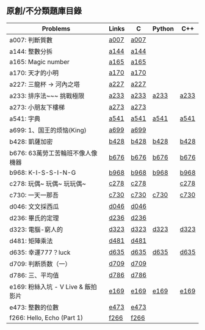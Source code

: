 ## 原創/不分類題庫目錄

|Problems|Links|C|Python|C++|
|-|-|-|-|-|
|a007: 判斷質數|[a007](Contents/a007/a007.md)|[a007](Contents/a007/a007.c)|||
|a144: 整數分拆|[a144](Contents/a144/a144.md)|[a144](Contents/a144/a144.c)|||
|a165: Magic number|[a165](Contents/a165/a165.md)|[a165](Contents/a165/a165.c)|||
|a170: 天才的小明|[a170](Contents/a170/a170.md)|[a170](Contents/a170/a170.c)|||
|a227: 三龍杯 -> 河內之塔|[a227](Contents/a227/a227.md)|[a227](Contents/a227/a227.c)|||
|a233: 排序法~~~ 挑戰極限|[a233](Contents/a233/a233.md)|[a233](Contents/a233/a233.c)|[a233](Contents/a233/a233.py)|[a233](Contents/a233/a233.cpp)|
|a273: 小朋友下樓梯|[a273](Contents/a273/a273.md)|[a273](Contents/a273/a273.c)|||
|a541: 字典|[a541](Contents/a541/a541.md)|[a541](Contents/a541/a541.c)|[a541](Contents/a541/a541.py)|[a541](Contents/a541/a541.cpp)|
|a699: 1、国王的烦恼(King)|[a699](Contents/a699/a699.md)|[a699](Contents/a699/a699.c)|||
|b428: 凱薩加密|[b428](Contents/b428/b428.md)|[b428](Contents/b428/b428.c)|[b428](Contents/b428/b428.py)|[b428](Contents/b428/b428.cpp)|
|b676: 63萬勞工苦輪班不像人像機器|[b676](Contents/b676/b676.md)|[b676](Contents/b676/b676.c)|[b676](Contents/b676/b676.py)|[b676](Contents/b676/b676.cpp)|
|b968: K-I-S-S-I-N-G|[b968](Contents/b968/b968.md)|[b968](Contents/b968/b968.c)|[b968](Contents/b968/b968.py)|[b968](Contents/b968/b968.cpp)|
|c278: 玩偶~ 玩偶~ 玩玩偶~|[c278](Contents/c278/c278.md)|[c278](Contents/c278/c278.c)||[c278](Contents/c278/c278.cpp)|
|c730: 一天一那吾|[c730](Contents/c730/c730.md)|[c730](Contents/c730/c730.c)|[c730](Contents/c730/c730.py)|[c730](Contents/c730/c730.cpp)|
|d046: 文文採西瓜|[d046](Contents/d046/d046.md)|[d046](Contents/d046/d046.c)|||
|d236: 畢氏的定理|[d236](Contents/d236/d236.md)|[d236](Contents/d236/d236.c)|||
|d323: 電腦-窮人的|[d323](Contents/d323/d323.md)|[d323](Contents/d323/d323.c)|[d323](Contents/d323/d323.py)|[d323](Contents/d323/d323.cpp)|
|d481: 矩陣乘法|[d481](Contents/d481/d481.md)|[d481](Contents/d481/d481.c)|||
|d635: 幸運777？luck|[d635](Contents/d635/d635.md)|[d635](Contents/d635/d635.c)|[d635](Contents/d635/d635.py)|[d635](Contents/d635/d635.cpp)|
|d709: 判断质数（一）|[d709](Contents/d709/d709.md)|[d709](Contents/d709/d709.c)|||
|d786: 三、平均值|[d786](Contents/d786/d786.md)|[d786](Contents/d786/d786.c)|||
|e169: 粉絲入坑 - V Live & 飯拍影片|[e169](Contents/e169/e169.md)|[e169](Contents/e169/e169.c)|[e169](Contents/e169/e169.py)|[e169](Contents/e169/e169.cpp)|
|e473: 整數的位數|[e473](Contents/e473/e473.md)|[e473](Contents/e473/e473.c)|||
|f266: Hello, Echo (Part 1)|[f266](Contents/f266/f266.md)|[f266](Contents/f266/f266.c)|||
